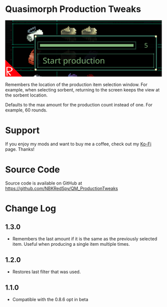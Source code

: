 # Quasimorph Production Tweaks
![thumbnail icon](media/thumbnail.png)

Remembers the location of the production item selection window.  For example, when selecting sorbent, returning to the screen keeps the view at the sorbent location.

Defaults to the max amount for the production count instead of one.  For example, 60 rounds.

# Support
If you enjoy my mods and want to buy me a coffee, check out my [Ko-Fi](https://ko-fi.com/nbkredspy71915) page.
Thanks!

# Source Code
Source code is available on GitHub at https://github.com/NBKRedSpy/QM_ProductionTweaks

# Change Log

## 1.3.0
* Remembers the last amount if it is the same as the previously selected item.  Useful when producing a single item multiple times.

## 1.2.0
* Restores last filter that was used. 

## 1.1.0
* Compatible with the 0.8.6 opt in beta
